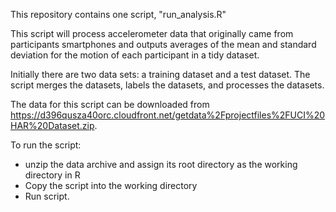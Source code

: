 This repository contains one script, "run_analysis.R"

This script will process accelerometer data that originally came from participants smartphones and outputs averages of the mean and standard deviation for the motion of each participant in a tidy dataset.

Initially there are two data sets: a training dataset and a test dataset.  The script merges the datasets, labels the datasets, and processes the datasets.


The data for this script can be downloaded from https://d396qusza40orc.cloudfront.net/getdata%2Fprojectfiles%2FUCI%20HAR%20Dataset.zip.

To run the script:
- unzip the data archive and assign its root directory as the working directory in R
- Copy the script into the working directory
- Run script.


